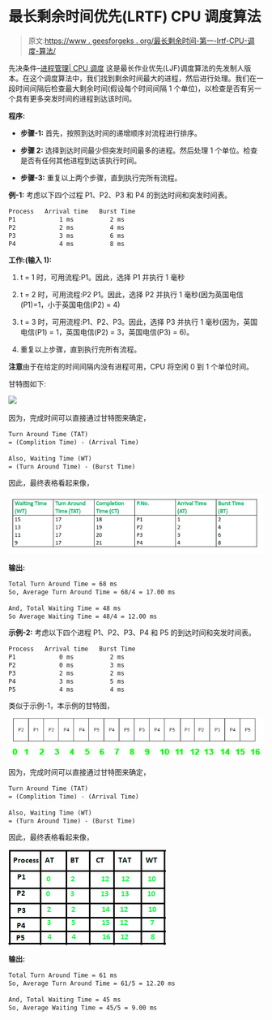 # 最长剩余时间优先(LRTF) CPU 调度算法

> 原文:[https://www . geesforgeks . org/最长剩余时间-第一-lrtf-CPU-调度-算法/](https://www.geeksforgeeks.org/longest-remaining-time-first-lrtf-cpu-scheduling-algorithm/)

先决条件–[进程管理| CPU 调度](https://www.geeksforgeeks.org/gate-notes-operating-system-process-scheduling/)
这是最长作业优先(LJF)调度算法的先发制人版本。在这个调度算法中，我们找到剩余时间最大的进程，然后进行处理。我们在一段时间间隔后检查最大剩余时间(假设每个时间间隔 1 个单位)，以检查是否有另一个具有更多突发时间的进程到达该时间。

**程序:**

*   **步骤-1:** 首先，按照到达时间的递增顺序对流程进行排序。

*   **步骤 2:** 选择到达时间最少但突发时间最多的进程。然后处理 1 个单位。检查是否有任何其他进程到达该执行时间。

*   **步骤-3:** 重复以上两个步骤，直到执行完所有流程。

**例-1:** 考虑以下四个过程 P1、P2、P3 和 P4 的到达时间和突发时间表。

```
Process   Arrival time   Burst Time
P1            1 ms          2 ms
P2            2 ms          4 ms
P3            3 ms          6 ms
P4            4 ms          8 ms  
```

**工作:(输入 1):**

1.  t = 1 时，可用流程:P1。因此，选择 P1 并执行 1 毫秒

2.  t = 2 时，可用流程:P2 P1。因此，选择 P2 并执行 1 毫秒(因为英国电信(P1)=1，小于英国电信(P2) = 4)

3.  t = 3 时，可用流程:P1、P2、P3。因此，选择 P3 并执行 1 毫秒(因为，英国电信(P1) = 1，英国电信(P2) = 3，英国电信(P3) = 6)。

4.  重复以上步骤，直到执行完所有流程。

**注意**由于在给定的时间间隔内没有进程可用，CPU 将空闲 0 到 1 个单位时间。

甘特图如下:

![](img/54a3beec01d95f72c1515696a1440e10.png)

因为，完成时间可以直接通过甘特图来确定，

```
Turn Around Time (TAT)
= (Complition Time) - (Arrival Time)

Also, Waiting Time (WT)
= (Turn Around Time) - (Burst Time) 
```

因此，最终表格看起来像，

![](img/18411b6d0686aea73456f40bbd84570e.png)

**输出:**

```
Total Turn Around Time = 68 ms
So, Average Turn Around Time = 68/4 = 17.00 ms

And, Total Waiting Time = 48 ms
So Average Waiting Time = 48/4 = 12.00 ms 
```

**示例-2:** 考虑以下四个进程 P1、P2、P3、P4 和 P5 的到达时间和突发时间表。

```
Process   Arrival time   Burst Time
P1            0 ms          2 ms
P2            0 ms          3 ms
P3            2 ms          2 ms
P4            3 ms          5 ms 
P5            4 ms          4 ms 
```

类似于示例-1，本示例的甘特图，

![](img/6122c602554f76071d4371f385cce289.png)

因为，完成时间可以直接通过甘特图来确定，

```
Turn Around Time (TAT)
= (Complition Time) - (Arrival Time)

Also, Waiting Time (WT)
= (Turn Around Time) - (Burst Time) 
```

因此，最终表格看起来像，

![](img/36e3d279ca6a1eb5a2e3d02f14271248.png)

**输出:**

```
Total Turn Around Time = 61 ms
So, Average Turn Around Time = 61/5 = 12.20 ms

And, Total Waiting Time = 45 ms
So, Average Waiting Time = 45/5 = 9.00 ms 
```